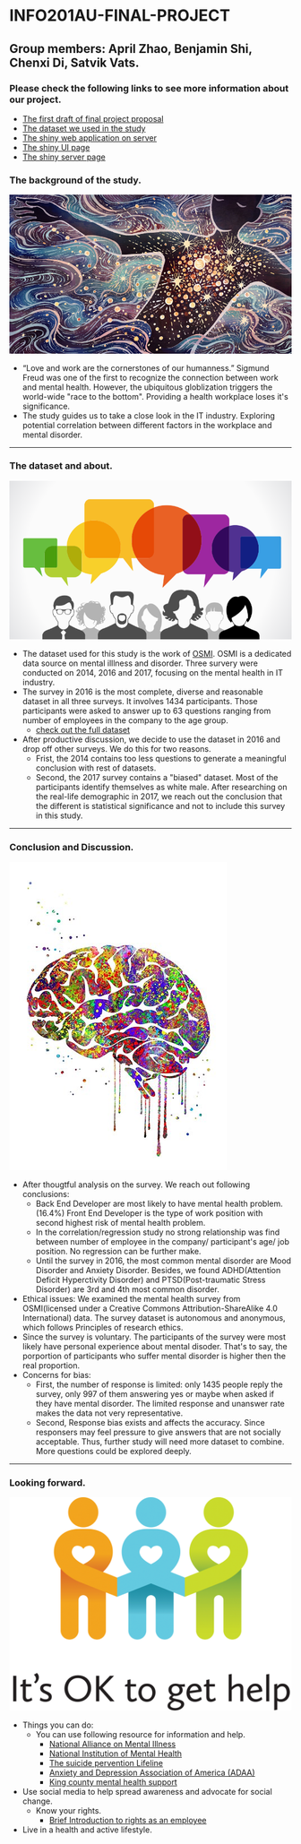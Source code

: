 # INFO201AU-FINAL-PROJECT

## Group members: April Zhao, Benjamin Shi, Chenxi Di, Satvik Vats.

### Please check the following links to see more information about our project.

* [The first draft of final project proposal](project-proposal.rmd)
* [The dataset we used in the study](https://www.kaggle.com/osmi/mental-health-in-tech-2016/version/1)
* [The shiny web application on server](https://benjamins.shinyapps.io/final-app/)
* [The shiny UI page](final-app/ui.R)
* [The shiny server page](final-app/server.R)

### The background of the study.
![](demo/mental_disorder.jpg)

* “Love and work are the cornerstones of our humanness.” Sigmund Freud was one of the first to recognize the connection between work and mental health. However, the ubiquitous globlization triggers the world-wide "race to the bottom". Providing a health workplace loses it's significance.
* The study guides us to take a close look in the IT industry. Exploring potential correlation between different factors in the workplace and mental disorder.

***

### The dataset and about.
![](demo/survey.png)

* The dataset used for this study is the work of [OSMI](https://osmihelp.org/). OSMI is a dedicated data source on mental illlness and disorder. Three survery were conducted on 2014, 2016 and 2017, focusing on the mental health in IT industry.
* The survey in 2016 is the most complete, diverse and reasonable dataset in all three surveys. It involves 1434 participants. Those participants were asked to answer up to 63 questions ranging from number of employees in the company to the age group.
  + [check out the full dataset](data/2016_survey.csv)
* After productive discussion, we decide to use the dataset in 2016 and drop off other surveys. We do this for two reasons.
  + Frist, the 2014 contains too less questions to generate a meaningful conclusion with rest of datasets.
  + Second, the 2017 survey contains a "biased" dataset. Most of the participants identify themselves as white male. After researching on the real-life demographic in 2017, we reach out the conclusion that the different is statistical significance and not to include this survey in this study.

***
### Conclusion and Discussion.
![](demo/brain.jpg)

* After thougtful analysis on the survey. We reach out following conclusions:
  + Back End Developer are most likely to have mental health problem. (16.4%) Front End Developer is the type of work position with second highest risk of mental health problem.
  + In the correlation/regression study no strong relationship was find between number of employee in the company/ participant's age/ job position. No regression can be further make. 
  + Until the survey in 2016, the most common mental disorder are Mood Disorder and Anxiety Disorder. Besides, we found ADHD(Attention Deficit Hyperctivity Disorder) and PTSD(Post-traumatic Stress Disorder) are 3rd and 4th most
    common disorder.
* Ethical issues: We examined the mental health survey from OSMI(licensed under a Creative Commons Attribution-ShareAlike 4.0 International) data. The survey dataset is autonomous and anonymous, which follows Principles of research ethics.
* Since the survey is voluntary. The participants of the survey were most likely have personal experience about mental disoder. That's to say, the porportion of participants who suffer mental disorder is higher then the real proportion. 
* Concerns for bias:
  + First, the number of response is limited: only 1435 people reply the survey, only 997 of them answering yes or maybe when  asked if they have mental disorder. The limited response and unanswer rate makes the data not very representative.
  + Second, Response bias exists and affects the accuracy. Since responsers may feel pressure to give answers that are not socially acceptable. Thus, further study will need more dataset to combine. More questions could be explored deeply.

***
### Looking forward.
![](demo/help.png)
* Things you can do:
  - You can use following resource for information and help.
    - [National Alliance on Mental Illness](https://www.nami.org/stigmafreeco/resources)
    - [National Institution of Mental Health](https://www.nimh.nih.gov/health/find-help/index.shtml)
    - [The suicide pervention Lifeline](https://suicidepreventionlifeline.org/)
    - [Anxiety and Depression Association of America (ADAA)](https://adaa.org/)
    - [King county mental health support](https://www.kingcounty.gov/depts/community-human-services/mental-health-substance-abuse/services/mental-health.aspx)
* Use social media to help spread awareness and advocate for social change.
  - Know your rights.
    - [Brief Introduction to rights as an employee](https://employment.findlaw.com/employment-discrimination/employees-rights-101.html)
* Live in a health and active lifestyle.
